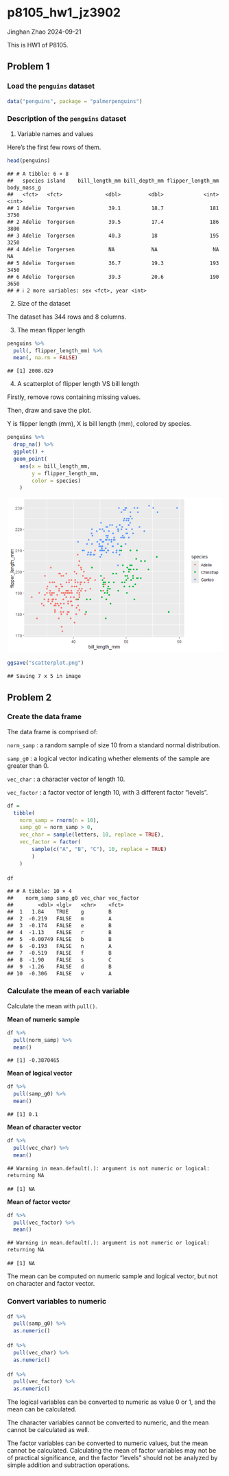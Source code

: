 p8105_hw1_jz3902
================
Jinghan Zhao
2024-09-21

This is HW1 of P8105.

## Problem 1

### Load the `penguins` dataset

``` r
data("penguins", package = "palmerpenguins")
```

### Description of the `penguins` dataset

1.  Variable names and values

Here’s the first few rows of them.

``` r
head(penguins)
```

    ## # A tibble: 6 × 8
    ##   species island    bill_length_mm bill_depth_mm flipper_length_mm body_mass_g
    ##   <fct>   <fct>              <dbl>         <dbl>             <int>       <int>
    ## 1 Adelie  Torgersen           39.1          18.7               181        3750
    ## 2 Adelie  Torgersen           39.5          17.4               186        3800
    ## 3 Adelie  Torgersen           40.3          18                 195        3250
    ## 4 Adelie  Torgersen           NA            NA                  NA          NA
    ## 5 Adelie  Torgersen           36.7          19.3               193        3450
    ## 6 Adelie  Torgersen           39.3          20.6               190        3650
    ## # ℹ 2 more variables: sex <fct>, year <int>

2.  Size of the dataset

The dataset has 344 rows and 8 columns.

3.  The mean flipper length

``` r
penguins %>% 
  pull(, flipper_length_mm) %>% 
  mean(, na.rm = FALSE)
```

    ## [1] 2008.029

4.  A scatterplot of flipper length VS bill length

Firstly, remove rows containing missing values.

Then, draw and save the plot.

Y is flipper length (mm), X is bill length (mm), colored by species.

``` r
penguins %>% 
  drop_na() %>% 
  ggplot() +
  geom_point(
    aes(x = bill_length_mm, 
        y = flipper_length_mm, 
        color = species)
    )
```

![](p8105_hw1_jz3902_files/figure-gfm/scatterplot-1.png)<!-- -->

``` r
ggsave("scatterplot.png")
```

    ## Saving 7 x 5 in image

## Problem 2

### Create the data frame

The data frame is comprised of:

`norm_samp` : a random sample of size 10 from a standard normal
distribution.

`samp_g0` : a logical vector indicating whether elements of the sample
are greater than 0.

`vec_char` : a character vector of length 10.

`vec_factor` : a factor vector of length 10, with 3 different factor
“levels”.

``` r
df = 
  tibble(
    norm_samp = rnorm(n = 10),
    samp_g0 = norm_samp > 0,
    vec_char = sample(letters, 10, replace = TRUE),
    vec_factor = factor(
        sample(c("A", "B", "C"), 10, replace = TRUE)
        )
    )

df
```

    ## # A tibble: 10 × 4
    ##    norm_samp samp_g0 vec_char vec_factor
    ##        <dbl> <lgl>   <chr>    <fct>     
    ##  1   1.84    TRUE    g        B         
    ##  2  -0.219   FALSE   m        A         
    ##  3  -0.174   FALSE   e        B         
    ##  4  -1.13    FALSE   r        B         
    ##  5  -0.00749 FALSE   b        B         
    ##  6  -0.193   FALSE   n        A         
    ##  7  -0.519   FALSE   f        B         
    ##  8  -1.90    FALSE   s        C         
    ##  9  -1.26    FALSE   d        B         
    ## 10  -0.306   FALSE   v        A

### Calculate the mean of each variable

Calculate the mean with `pull()`.

**Mean of numeric sample**

``` r
df %>% 
  pull(norm_samp) %>% 
  mean()
```

    ## [1] -0.3870465

**Mean of logical vector**

``` r
df %>% 
  pull(samp_g0) %>% 
  mean()
```

    ## [1] 0.1

**Mean of character vector**

``` r
df %>% 
  pull(vec_char) %>% 
  mean()
```

    ## Warning in mean.default(.): argument is not numeric or logical: returning NA

    ## [1] NA

**Mean of factor vector**

``` r
df %>% 
  pull(vec_factor) %>% 
  mean()
```

    ## Warning in mean.default(.): argument is not numeric or logical: returning NA

    ## [1] NA

The mean can be computed on numeric sample and logical vector, but not
on character and factor vector.

### Convert variables to numeric

``` r
df %>% 
  pull(samp_g0) %>% 
  as.numeric()

df %>% 
  pull(vec_char) %>% 
  as.numeric()

df %>% 
  pull(vec_factor) %>% 
  as.numeric()
```

The logical variables can be converted to numeric as value 0 or 1, and
the mean can be calculated.

The character variables cannot be converted to numeric, and the mean
cannot be calculated as well.

The factor variables can be converted to numeric values, but the mean
cannot be calculated. Calculating the mean of factor variables may not
be of practical significance, and the factor “levels” should not be
analyzed by simple addition and subtraction operations.
